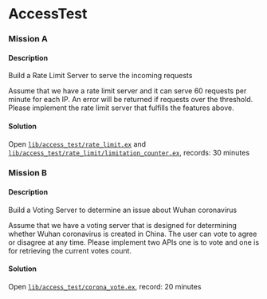 # AccessTest

### Mission A

#### Description

Build a Rate Limit Server to serve the incoming requests

Assume that we have a rate limit server and it can serve 60 requests per minute for each IP. An error will be returned if requests over the threshold. Please implement the rate limit server that fulfills the features above.

#### Solution

Open [`lib/access_test/rate_limit.ex`](https://github.com/dannypsnl/access_test/blob/develop/lib/access_test/rate_limit.ex) and [`lib/access_test/rate_limit/limitation_counter.ex`](https://github.com/dannypsnl/access_test/blob/develop/lib/access_test/rate_limit/limitation_counter.ex), records: 30 minutes

### Mission B

#### Description

Build a Voting Server to determine an issue about Wuhan coronavirus

Assume that we have a voting server that is designed for determining whether Wuhan coronavirus is created in China. The user can vote to agree or disagree at any time. Please implement two APIs one is to vote and one is for retrieving the current votes count.

#### Solution

Open [`lib/access_test/corona_vote.ex`](https://github.com/dannypsnl/access_test/blob/develop/lib/access_test/corona_vote.ex), record: 20 minutes
